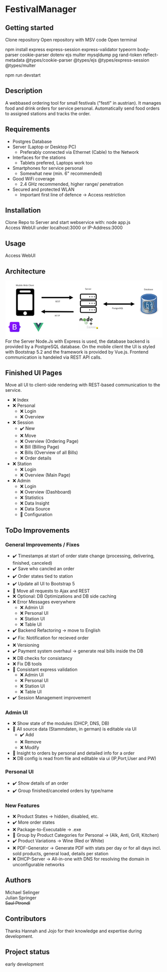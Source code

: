 # FestivalManager

## Getting started

Clone repository
Open repository with MSV code
Open terminal

npm install 
    express
    express-session
    express-validator
    typeorm
    body-parser
    cookie-parser
    dotenv
    ejs
    multer
    mysqldump
    pg
    rand-token
    reflect-metadata
    @types/cookie-parser
    @types/ejs
    @types/express-session
    @types/multer

npm run devstart

## Description
A webbased ordering tool for small festivals ("festl" in austrian). It manages food and drink orders for service personal. Automatically send food orders to assigned stations and tracks the order.

## Requirements
- Postgres Database
- Server (Laptop or Desktop PC)
  -  Preferably connected via Ethernet (Cable) to the Network
- Interfaces for the stations
  - Tablets prefered, Laptops work too
- Smartphones for service personal
  - Somewhat new (min. 6" recommended)
- Good WiFi coverage 
  - 2.4 GHz recommended, higher range/ penetration
- Secured and protected WLAN
  - Important first line of defence -> Access restriction

## Installation
Clone Repo to Server and start webservice with: node app.js<br>
Access WebUI under localhost:3000 or IP-Address:3000

## Usage
Access WebUI

## Architecture
![alt text](<./Architecture.PNG>) 
For the Server Node.Js with Express is used, the database backend is provided by a PostgreSQL database. On the mobile client the UI is styled with Bootstrap 5.2 and the framework is provided by Vue.js. Frontend communication is handeled via REST API calls.

## Finished UI Pages
Move all UI to client-side rendering with REST-based communication to the service.
- :x: Index
- :x: Personal
  - :x: Login
  - :x: Overview
- :x: Session
  - :heavy_check_mark: New
  - :x: Move
  - :x: Overview (Ordering Page)
  - :x: Bill (Billing Page)
  - :x: Bills (Overview of all Bills)
  - :x: Order details
- :x: Station
  - :x: Login
  - :x: Overview (Main Page)
- :x: Admin
  - :x: Login
  - :x: Overview (Dashboard)
  - :x: Statistics
  - :x: Data Insight
  - :x: Data Source
  - :arrows_counterclockwise: Configuration

## ToDo Improvements

### General Improvements / Fixes
- :heavy_check_mark: Timestamps at start of order state change (processing, delivering, finished, canceled)
- :heavy_check_mark: Save who cancled an order
- :heavy_check_mark: Order states tied to station
- :heavy_check_mark: Update all UI to Bootstrap 5
- :arrows_counterclockwise: Move all requests to Ajax and REST
- :x: Optional: DB Optimizations and DB side caching
- :x: Error Messages everywhere
  - :x: Admin UI
  - :x: Personal UI
  - :x: Station UI
  - :x: Table UI
- :heavy_check_mark: Backend Refactoring -> move to English
- :heavy_check_mark: Fix: Notification for recieved order
- :x: Versioning
- :heavy_check_mark: Payment system overhaul -> generate real bills inside the DB
- :x: DB checks for consistancy
- :x: Fix DB tools
- :arrows_counterclockwise: Consistant express validation
  - :x: Admin UI
  - :x: Personal UI
  - :x: Station UI
  - :x: Table UI
- :heavy_check_mark: Session Management improvement

### Admin UI
- :x: Show state of the modules (DHCP, DNS, DB)
- :arrows_counterclockwise: All source data (Stammdaten, in german) is editable via UI
  - :heavy_check_mark: Add
  - :x: Remove
  - :x: Modify
- :arrows_counterclockwise: Insight to orders by personal and detailed info for a order
- :x: DB config is read from file and editable via ui (IP,Port,User and PW)

### Personal UI
- :heavy_check_mark: Show details of an order
- :heavy_check_mark: Group finished/canceled orders by type/name

### New Features
- :x: Product States -> hidden, disabled, etc.
- :heavy_check_mark: More order states
- :x: Package-to-Executable -> .exe
- :arrows_counterclockwise: Group by Product Categories for Personal -> (Alk, Anti, Grill, Kitchen)
- :heavy_check_mark: Product Variations -> Wine (Red or White)
- :x: PDF-Generator -> Generate PDF with stats per day or for all days incl. sold products, general load, details per station
- :x: DHCP-Server -> All-in-one with DNS for resolving the domain in unconfigurable networks

## Authors 
Michael Selinger<br>
Julian Springer<br>
~~Saul Ptrondl~~
## Contributors
Thanks Hannah and Jojo for their knowledge and expertise during development.

## Project status
early development
